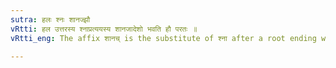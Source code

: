 ```yaml
---
sutra: हलः श्नः शानज्झौ
vRtti: हल उत्तरस्य श्नाप्रत्ययस्य शानजादेशो भवति हौ परतः ॥
vRtti_eng: The affix शानच् is the substitute of श्ना after a root ending with a consonant, when हि follows.

---
```

